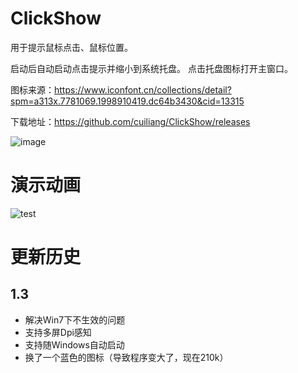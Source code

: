 # ClickShow
用于提示鼠标点击、鼠标位置。

启动后自动启动点击提示并缩小到系统托盘。
点击托盘图标打开主窗口。



图标来源：https://www.iconfont.cn/collections/detail?spm=a313x.7781069.1998910419.dc64b3430&cid=13315

下载地址：https://github.com/cuiliang/ClickShow/releases

![image](https://user-images.githubusercontent.com/1972649/122925354-5554a600-d399-11eb-883c-60220fbd8da3.png)


# 演示动画

![test](https://user-images.githubusercontent.com/1972649/122925974-f17ead00-d399-11eb-9c57-9b2f14dd5973.gif)


# 更新历史

## 1.3
- 解决Win7下不生效的问题
- 支持多屏Dpi感知
- 支持随Windows自动启动
- 换了一个蓝色的图标（导致程序变大了，现在210k）

